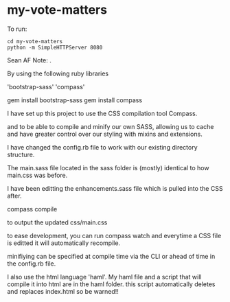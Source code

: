 # my-vote-matters

To run:
```
cd my-vote-matters
python -m SimpleHTTPServer 8080
```
Sean AF Note: .

By using the following ruby libraries

'bootstrap-sass' 'compass'

gem install bootstrap-sass 
gem install compass

I have set up this project to use the CSS compilation tool Compass.

and to be able to compile and minify our own SASS, allowing us to cache and have greater control over our styling with mixins and extensions.

I have changed the config.rb file to work with our existing directory structure.

The main.sass file located in the sass folder is (mostly) identical to how main.css was before.

I have been editting the enhancements.sass file which is pulled into the CSS after.

compass compile

to output the updated css/main.css

to ease development, you can run compass watch and everytime a CSS file is editted it will automatically recompile.

minifiying can be specified at compile time via the CLI or ahead of time in the config.rb file.

I also use the html language 'haml'.  My haml file and a script that will compile it into html are in the haml folder.  this script automatically deletes and replaces index.html so be warned!!  








